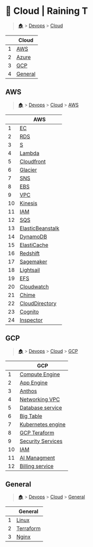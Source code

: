 # 🗽 Cloud  | Raining T

> [🏠](/.) > [Devops](/./devops) > [Cloud](/./devops/cloud)

<table><thead><tr><th></th><th>Cloud</th></tr></thead><tbody><tr><td>1</td><td><a href=".//devops/cloud/AWS">AWS</a></td></tr><tr><td>2</td><td><a href=".//devops/cloud/Azure">Azure</a></td></tr><tr><td>3</td><td><a href=".//devops/cloud/GCP">GCP</a></td></tr><tr><td>4</td><td><a href=".//devops/cloud/General">General</a></td></tr></tbody></table>

## AWS

> [🏠](/.) > [Devops](/./devops) > [Cloud](/./devops/cloud) > [AWS](/./devops/cloud/AWS)

<table><thead><tr><th></th><th>AWS</th></tr></thead><tbody><tr><td>1</td><td><a href=".//devops/cloud/AWS/01-EC2">EC</a></td></tr><tr><td>2</td><td><a href=".//devops/cloud/AWS/02-RDS">RDS</a></td></tr><tr><td>3</td><td><a href=".//devops/cloud/AWS/03-S3">S</a></td></tr><tr><td>4</td><td><a href=".//devops/cloud/AWS/04-Lambda">Lambda</a></td></tr><tr><td>5</td><td><a href=".//devops/cloud/AWS/05-Cloudfront">Cloudfront</a></td></tr><tr><td>6</td><td><a href=".//devops/cloud/AWS/06-Glacier">Glacier</a></td></tr><tr><td>7</td><td><a href=".//devops/cloud/AWS/07-SNS">SNS</a></td></tr><tr><td>8</td><td><a href=".//devops/cloud/AWS/08-EBS">EBS</a></td></tr><tr><td>9</td><td><a href=".//devops/cloud/AWS/09-VPC">VPC</a></td></tr><tr><td>10</td><td><a href=".//devops/cloud/AWS/10-Kinesis">Kinesis</a></td></tr><tr><td>11</td><td><a href=".//devops/cloud/AWS/11-IAM">IAM</a></td></tr><tr><td>12</td><td><a href=".//devops/cloud/AWS/12-SQS">SQS</a></td></tr><tr><td>13</td><td><a href=".//devops/cloud/AWS/13-ElasticBeanstalk">ElasticBeanstalk</a></td></tr><tr><td>14</td><td><a href=".//devops/cloud/AWS/14-DynamoDB">DynamoDB</a></td></tr><tr><td>15</td><td><a href=".//devops/cloud/AWS/15-ElastiCache">ElastiCache</a></td></tr><tr><td>16</td><td><a href=".//devops/cloud/AWS/16-Redshift">Redshift</a></td></tr><tr><td>17</td><td><a href=".//devops/cloud/AWS/17-Sagemaker">Sagemaker</a></td></tr><tr><td>18</td><td><a href=".//devops/cloud/AWS/18-Lightsail">Lightsail</a></td></tr><tr><td>19</td><td><a href=".//devops/cloud/AWS/19-EFS">EFS</a></td></tr><tr><td>20</td><td><a href=".//devops/cloud/AWS/20-Cloudwatch">Cloudwatch</a></td></tr><tr><td>21</td><td><a href=".//devops/cloud/AWS/21-Chime">Chime</a></td></tr><tr><td>22</td><td><a href=".//devops/cloud/AWS/22-CloudDirectory">CloudDirectory</a></td></tr><tr><td>23</td><td><a href=".//devops/cloud/AWS/23-Cognito">Cognito</a></td></tr><tr><td>24</td><td><a href=".//devops/cloud/AWS/24-Inspector">Inspector</a></td></tr></tbody></table>



## GCP

> [🏠](/.) > [Devops](/./devops) > [Cloud](/./devops/cloud) > [GCP](/./devops/cloud/GCP)

<table><thead><tr><th></th><th>GCP</th></tr></thead><tbody><tr><td>1</td><td><a href=".//devops/cloud/GCP/01-Compute Engine">Compute Engine</a></td></tr><tr><td>2</td><td><a href=".//devops/cloud/GCP/02-App Engine">App Engine</a></td></tr><tr><td>3</td><td><a href=".//devops/cloud/GCP/03-Anthos">Anthos</a></td></tr><tr><td>4</td><td><a href=".//devops/cloud/GCP/04-Networking-VPC">Networking VPC</a></td></tr><tr><td>5</td><td><a href=".//devops/cloud/GCP/05-Database service">Database service</a></td></tr><tr><td>6</td><td><a href=".//devops/cloud/GCP/06-Big Table">Big Table</a></td></tr><tr><td>7</td><td><a href=".//devops/cloud/GCP/07-Kubernetes engine">Kubernetes engine</a></td></tr><tr><td>8</td><td><a href=".//devops/cloud/GCP/09-GCP Teraform">GCP Teraform</a></td></tr><tr><td>9</td><td><a href=".//devops/cloud/GCP/09-Security Services">Security Services</a></td></tr><tr><td>10</td><td><a href=".//devops/cloud/GCP/10-IAM">IAM</a></td></tr><tr><td>11</td><td><a href=".//devops/cloud/GCP/11-AI Managment">AI Managment</a></td></tr><tr><td>12</td><td><a href=".//devops/cloud/GCP/12-Billing service">Billing service</a></td></tr></tbody></table>



## General

> [🏠](/.) > [Devops](/./devops) > [Cloud](/./devops/cloud) > [General](/./devops/cloud/General)

<table><thead><tr><th></th><th>General</th></tr></thead><tbody><tr><td>1</td><td><a href=".//devops/cloud/General/00-Linux">Linux</a></td></tr><tr><td>2</td><td><a href=".//devops/cloud/General/01-Terraform">Terraform</a></td></tr><tr><td>3</td><td><a href=".//devops/cloud/General/02-Nginx">Nginx</a></td></tr></tbody></table>

